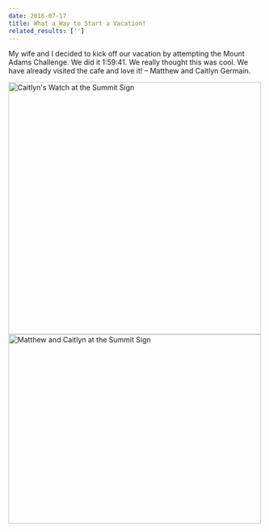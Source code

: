 ```yaml
---
date: 2016-07-17
title: What a Way to Start a Vacation!
related_results: ['']
---
```


<p>My wife and I decided to kick off our vacation by attempting the Mount Adams Challenge. We did it 1:59:41. We really thought this was cool. We have already visited the cafe and love it! – Matthew and Caitlyn Germain.</p>
<img src="/images/uploads/tumblrob67izjlc31teh94yo1500.jpg" alt="Caitlyn's Watch at the Summit Sign" width="500" height="500" class="img-fluid">
<img src="/images/uploads/tumblrob67izjlc31teh94yo2500.jpg" alt="Matthew and Caitlyn at the Summit Sign" width="500" height="375" class="img-fluid">

